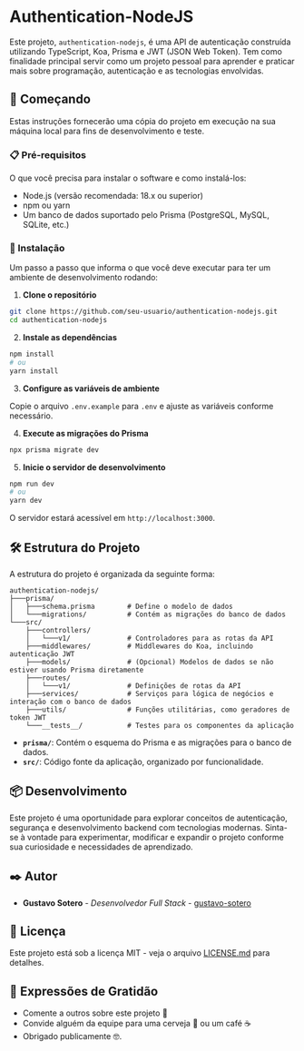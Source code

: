 # Authentication-NodeJS

Este projeto, `authentication-nodejs`, é uma API de autenticação construída utilizando TypeScript, Koa, Prisma e JWT (JSON Web Token). Tem como finalidade principal servir como um projeto pessoal para aprender e praticar mais sobre programação, autenticação e as tecnologias envolvidas.

## 🚀 Começando

Estas instruções fornecerão uma cópia do projeto em execução na sua máquina local para fins de desenvolvimento e teste.

### 📋 Pré-requisitos

O que você precisa para instalar o software e como instalá-los:

- Node.js (versão recomendada: 18.x ou superior)
- npm ou yarn
- Um banco de dados suportado pelo Prisma (PostgreSQL, MySQL, SQLite, etc.)

### 🔧 Instalação

Um passo a passo que informa o que você deve executar para ter um ambiente de desenvolvimento rodando:

1. **Clone o repositório**

```bash
git clone https://github.com/seu-usuario/authentication-nodejs.git
cd authentication-nodejs
```

2. **Instale as dependências**

```bash
npm install
# ou
yarn install
```

3. **Configure as variáveis de ambiente**

Copie o arquivo `.env.example` para `.env` e ajuste as variáveis conforme necessário.

4. **Execute as migrações do Prisma**

```bash
npx prisma migrate dev
```

5. **Inicie o servidor de desenvolvimento**

```bash
npm run dev
# ou
yarn dev
```

O servidor estará acessível em `http://localhost:3000`.

## 🛠️ Estrutura do Projeto

A estrutura do projeto é organizada da seguinte forma:

```
authentication-nodejs/
├───prisma/
│   ├───schema.prisma        # Define o modelo de dados
│   └───migrations/          # Contém as migrações do banco de dados
└───src/
    ├───controllers/
    │   └───v1/              # Controladores para as rotas da API
    ├───middlewares/         # Middlewares do Koa, incluindo autenticação JWT
    ├───models/              # (Opcional) Modelos de dados se não estiver usando Prisma diretamente
    ├───routes/
    │   └───v1/              # Definições de rotas da API
    ├───services/            # Serviços para lógica de negócios e interação com o banco de dados
    ├───utils/               # Funções utilitárias, como geradores de token JWT
    └───__tests__/           # Testes para os componentes da aplicação
```

- **`prisma/`**: Contém o esquema do Prisma e as migrações para o banco de dados.
- **`src/`**: Código fonte da aplicação, organizado por funcionalidade.

## 📦 Desenvolvimento

Este projeto é uma oportunidade para explorar conceitos de autenticação, segurança e desenvolvimento backend com tecnologias modernas. Sinta-se à vontade para experimentar, modificar e expandir o projeto conforme sua curiosidade e necessidades de aprendizado.

## ✒️ Autor

- **Gustavo Sotero** - _Desenvolvedor Full Stack_ - [gustavo-sotero](https://github.com/gustavo-sotero)

## 📄 Licença

Este projeto está sob a licença MIT - veja o arquivo [LICENSE.md](LICENSE.md) para detalhes.

## 🎁 Expressões de Gratidão

- Comente a outros sobre este projeto 📢
- Convide alguém da equipe para uma cerveja 🍺 ou um café ☕
- Obrigado publicamente 🤓.
